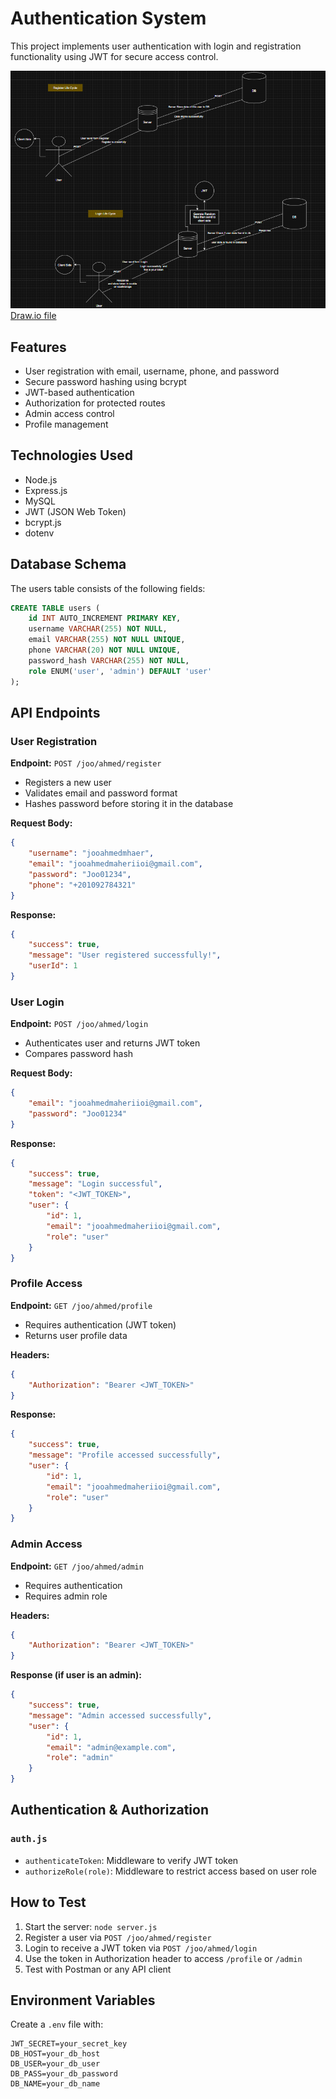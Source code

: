 # Authentication System

This project implements user authentication with login and registration functionality using JWT for secure access control.

![DesignSystem](Design_System.png)
[Draw.io file ](JWT.drawio)

## Features
- User registration with email, username, phone, and password
- Secure password hashing using bcrypt
- JWT-based authentication
- Authorization for protected routes
- Admin access control
- Profile management

## Technologies Used
- Node.js
- Express.js
- MySQL
- JWT (JSON Web Token)
- bcrypt.js
- dotenv

## Database Schema
The users table consists of the following fields:
```sql
CREATE TABLE users (
    id INT AUTO_INCREMENT PRIMARY KEY,
    username VARCHAR(255) NOT NULL,
    email VARCHAR(255) NOT NULL UNIQUE,
    phone VARCHAR(20) NOT NULL UNIQUE,
    password_hash VARCHAR(255) NOT NULL,
    role ENUM('user', 'admin') DEFAULT 'user'
);
```

## API Endpoints

### User Registration
**Endpoint:** `POST /joo/ahmed/register`
- Registers a new user
- Validates email and password format
- Hashes password before storing it in the database

**Request Body:**
```json
{
    "username": "jooahmedmhaer",
    "email": "jooahmedmaheriioi@gmail.com",
    "password": "Joo01234",
    "phone": "+201092784321"
}
```

**Response:**
```json
{
    "success": true,
    "message": "User registered successfully!",
    "userId": 1
}
```

### User Login
**Endpoint:** `POST /joo/ahmed/login`
- Authenticates user and returns JWT token
- Compares password hash

**Request Body:**
```json
{
    "email": "jooahmedmaheriioi@gmail.com",
    "password": "Joo01234"
}
```

**Response:**
```json
{
    "success": true,
    "message": "Login successful",
    "token": "<JWT_TOKEN>",
    "user": {
        "id": 1,
        "email": "jooahmedmaheriioi@gmail.com",
        "role": "user"
    }
}
```

### Profile Access
**Endpoint:** `GET /joo/ahmed/profile`
- Requires authentication (JWT token)
- Returns user profile data

**Headers:**
```json
{
    "Authorization": "Bearer <JWT_TOKEN>"
}
```

**Response:**
```json
{
    "success": true,
    "message": "Profile accessed successfully",
    "user": {
        "id": 1,
        "email": "jooahmedmaheriioi@gmail.com",
        "role": "user"
    }
}
```

### Admin Access
**Endpoint:** `GET /joo/ahmed/admin`
- Requires authentication
- Requires admin role

**Headers:**
```json
{
    "Authorization": "Bearer <JWT_TOKEN>"
}
```

**Response (if user is an admin):**
```json
{
    "success": true,
    "message": "Admin accessed successfully",
    "user": {
        "id": 1,
        "email": "admin@example.com",
        "role": "admin"
    }
}
```

## Authentication & Authorization
### `auth.js`
- `authenticateToken`: Middleware to verify JWT token
- `authorizeRole(role)`: Middleware to restrict access based on user role

## How to Test
1. Start the server: `node server.js`
2. Register a user via `POST /joo/ahmed/register`
3. Login to receive a JWT token via `POST /joo/ahmed/login`
4. Use the token in Authorization header to access `/profile` or `/admin`
5. Test with Postman or any API client

## Environment Variables
Create a `.env` file with:
```
JWT_SECRET=your_secret_key
DB_HOST=your_db_host
DB_USER=your_db_user
DB_PASS=your_db_password
DB_NAME=your_db_name
```

 
 
